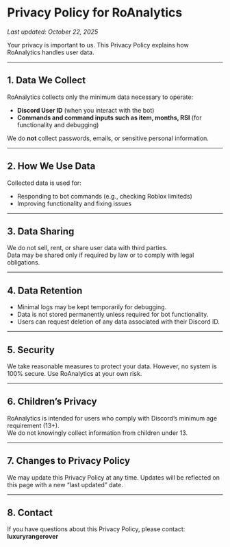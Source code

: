 # Privacy Policy for RoAnalytics

_Last updated: October 22, 2025_

Your privacy is important to us. This Privacy Policy explains how RoAnalytics handles user data.

---

## 1. Data We Collect
RoAnalytics collects only the minimum data necessary to operate:  
- **Discord User ID** (when you interact with the bot)  
- **Commands and command inputs such as item, months, RSI** (for functionality and debugging)  

We do **not** collect passwords, emails, or sensitive personal information.

---

## 2. How We Use Data
Collected data is used for:  
- Responding to bot commands (e.g., checking Roblox limiteds)  
- Improving functionality and fixing issues  

---

## 3. Data Sharing
We do not sell, rent, or share user data with third parties.  
Data may be shared only if required by law or to comply with legal obligations.

---

## 4. Data Retention
- Minimal logs may be kept temporarily for debugging.  
- Data is not stored permanently unless required for bot functionality.  
- Users can request deletion of any data associated with their Discord ID.

---

## 5. Security
We take reasonable measures to protect your data. However, no system is 100% secure. Use RoAnalytics at your own risk.

---

## 6. Children’s Privacy
RoAnalytics is intended for users who comply with Discord’s minimum age requirement (13+).  
We do not knowingly collect information from children under 13.

---

## 7. Changes to Privacy Policy
We may update this Privacy Policy at any time. Updates will be reflected on this page with a new “last updated” date.

---

## 8. Contact
If you have questions about this Privacy Policy, please contact:  
**luxuryrangerover**
